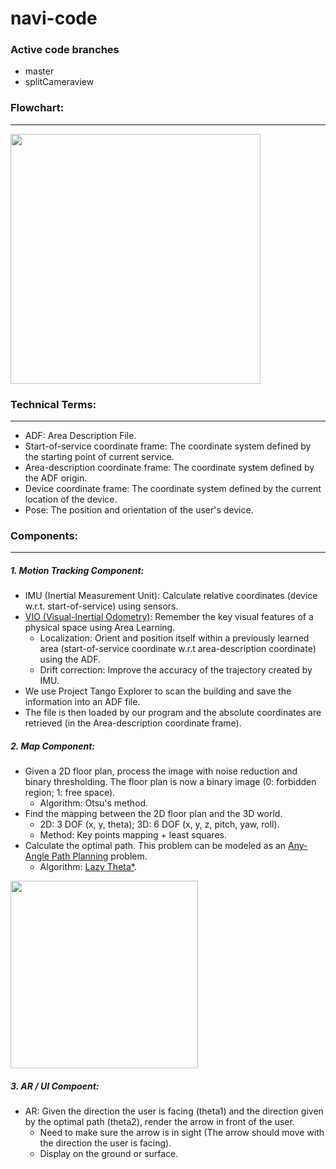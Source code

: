 # navi-code

### Active code branches
- master
- splitCameraview

### Flowchart: 
------------------
<img src="https://github.com/cs210/daqri-code/blob/master/document/img1.png" width="400">

### Technical Terms:
------------------
* ADF: Area Description File.
* Start-of-service coordinate frame: The coordinate system defined by the starting point of current service.
* Area-description coordinate frame: The coordinate system defined by the ADF origin.
* Device coordinate frame: The coordinate system defined by the current location of the device. 
* Pose: The position and orientation of the user's device.


### Components:
------------------
##### 1. Motion Tracking Component:
* IMU (Inertial Measurement Unit): Calculate relative coordinates (device w.r.t. start-of-service) using sensors.
* [VIO (Visual-Inertial Odometry)](https://developers.google.com/project-tango/overview/area-learning#usability_tips): Remember the key visual features of a physical space using Area Learning.
  * Localization: Orient and position itself within a previously learned area (start-of-service coordinate w.r.t area-description coordinate) using the ADF.
  * Drift correction: Improve the accuracy of the trajectory created by IMU.
* We use Project Tango Explorer to scan the building and save the information into an ADF file.
* The file is then loaded by our program and the absolute coordinates are retrieved (in the Area-description coordinate frame).
  
##### 2. Map Component:
* Given a 2D floor plan, process the image with noise reduction and binary thresholding. The floor plan is now a binary image (0: forbidden region; 1: free space).
  * Algorithm: Otsu's method.
* Find the mapping between the 2D floor plan and the 3D world.
  * 2D: 3 DOF (x, y, theta); 3D: 6 DOF (x, y, z, pitch, yaw, roll).
  * Method: Key points mapping + least squares.
* Calculate the optimal path. This problem can be modeled as an [Any-Angle Path Planning](https://en.wikipedia.org/wiki/Motion_planning) problem.
  * Algorithm: [Lazy Theta*](http://aigamedev.com/open/tutorial/lazy-theta-star/).
  
<img src="https://github.com/cs210/daqri-code/blob/master/document/img2.png" width="300">
  
##### 3. AR / UI Compoent:
* AR: Given the direction the user is facing (theta1) and the direction given by the optimal path (theta2), render the arrow in front of the user.
  * Need to make sure the arrow is in sight (The arrow should move with the direction the user is facing).
  * Display on the ground or surface.




